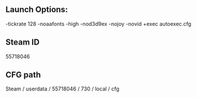 ## Launch Options:

-tickrate 128 -noaafonts -high -nod3d9ex -nojoy -novid +exec autoexec.cfg

## Steam ID

55718046

## CFG path

Steam / userdata / 55718046 / 730 / local / cfg
